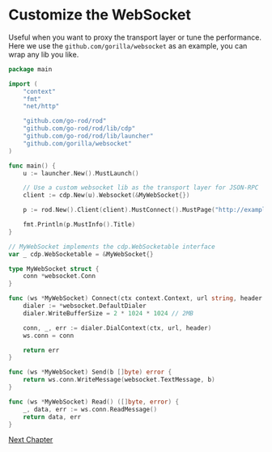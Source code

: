 # Customize the WebSocket

Useful when you want to proxy the transport layer or tune the performance. Here we use the `github.com/gorilla/websocket` as an example, you can wrap any lib you like.

```go
package main

import (
    "context"
    "fmt"
    "net/http"

    "github.com/go-rod/rod"
    "github.com/go-rod/rod/lib/cdp"
    "github.com/go-rod/rod/lib/launcher"
    "github.com/gorilla/websocket"
)

func main() {
    u := launcher.New().MustLaunch()

    // Use a custom websocket lib as the transport layer for JSON-RPC
    client := cdp.New(u).Websocket(&MyWebSocket{})

    p := rod.New().Client(client).MustConnect().MustPage("http://example.com")

    fmt.Println(p.MustInfo().Title)
}

// MyWebSocket implements the cdp.WebSocketable interface
var _ cdp.WebSocketable = &MyWebSocket{}

type MyWebSocket struct {
    conn *websocket.Conn
}

func (ws *MyWebSocket) Connect(ctx context.Context, url string, header http.Header) error {
    dialer := *websocket.DefaultDialer
    dialer.WriteBufferSize = 2 * 1024 * 1024 // 2MB

    conn, _, err := dialer.DialContext(ctx, url, header)
    ws.conn = conn

    return err
}

func (ws *MyWebSocket) Send(b []byte) error {
    return ws.conn.WriteMessage(websocket.TextMessage, b)
}

func (ws *MyWebSocket) Read() ([]byte, error) {
    _, data, err := ws.conn.ReadMessage()
    return data, err
}
```

[Next Chapter](/end-to-end-testing.md)
